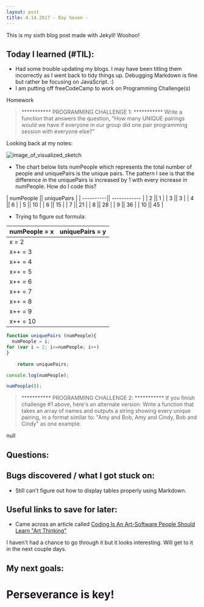 ```yaml
---
layout: post
title: 4.14.2017 - Day Seven - 
---
```


This is my sixth blog post made with Jekyll! Woohoo! 

## Today I learned (#TIL):   

- Had some trouble updating my blogs.  I may have been titling them incorrectly as I went back to tidy things up.  Debugging Markdown is fine but rather be focusing on JavaScript.  :)
- I am putting off freeCodeCamp to work on Programming Challenge(s) 


Homework

> ***********   PROGRAMMING CHALLENGE 1:   *********** 
>  Write a function that answers the question,
>  "How many UNIQUE pairings would we have if everyone in our
>  group did one pair programming session with everyone else?"

Looking back at my notes:

![image_of_visualized_sketch](https://r7uaz0n.github.io/images/sketch1.jpg)

- The chart below lists numPeople which represents the total number of people and uniquePairs is the unique pairs.  The pattern I see is that the difference in the uniquePairs is increased by 1 with every increase in numPeople. 
How do I code this?


| numPeople ||  uniquePairs |
| ----------|| ------------ |
| 2         ||    1         |
| 3         ||    3         |
| 4         ||    6         |
| 5         ||    10        |
| 6         ||    15        |
| 7         ||    21        |
| 8         ||    28        |
| 9         ||    36        |
| 10        ||    45        |


- Trying to figure out formula:

numPeople = x | uniquePairs = y
--------------| ----------------
x = 2      |    | y = 1
x++ = 3    |    | y + 2 = 3
x++ = 4    |    | y + 3 = 6
x++ = 5    |    | y + 4 = 10
x++ = 6    |    | y + 5 = 15
x++ = 7    |    | y + 6 = 21
x++ = 8    |    | y + 7 = 28
x++ = 9    |    | y + 8 = 36
x++ = 10   |    | y + 9 = 45



```javascript
function uniquePairs (numPeople){
  numPeople = i;
for (var i = 2; i<=numPeople; i++) 
}
 
    return uniquePairs;

console.log(numPeople);

numPeople(8); 
```


> ***********   PROGRAMMING CHALLENGE 2:   ***********
> If you finish challenge #1 above, here's an alternate version:
> Write a function that takes an array of names and outputs a
> string showing every unique pairing, in a format similar to:
> "Amy and Bob, Amy and Cindy, Bob and Cindy" as one example.

null


## Questions:




## Bugs discovered / what I got stuck on:

- Still can't figure out how to display tables properly using Markdown.  


## Useful links to save for later:

- Came across an article called [Coding Is An Art-Software People Should Learn "Art Thinking"](https://www.fastcompany.com/3019082/coding-is-an-art-software-people-should-learn-art-thinking)

I haven't had a chance to go through it but it looks interesting.  Will get to it in the next couple days. 

## My next goals:



# Perseverance is key!







